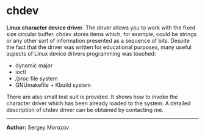 chdev
=====
**Linux character device driver**. The driver allows you to work with the fixed size circular buffer. chdev stores items which, for example, could be strings or any other sort of information presented as a sequence of bits. Despite the fact that the driver was written for educational purposes, many useful aspects of Linux device drivers programming was touched:

* dynamic major
* ioctl
* */proc* file system
* GNUmakefile + Kbuild system

There are also small test suit is provided. It shows how to invoke the character driver which has been already loaded to the system. А detailed description of chdev driver can be obtained by contacting me.

--------------------------
**Author:** Sergey Morozov
